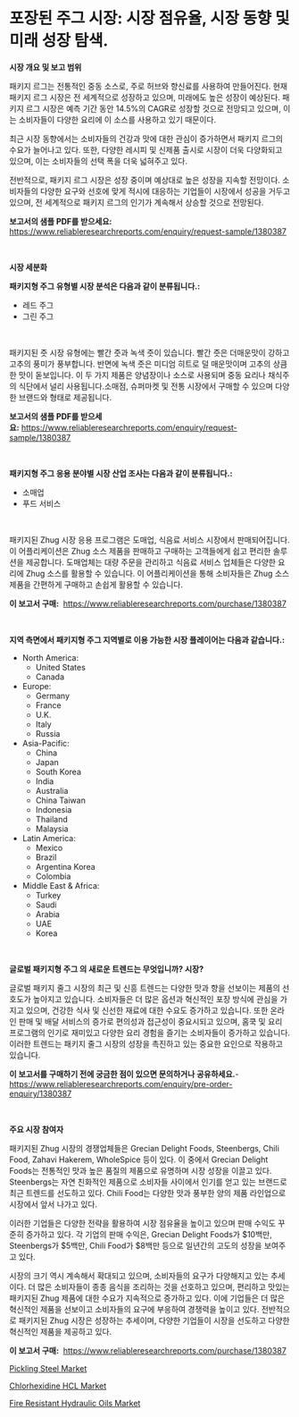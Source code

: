 <p><h1>포장된 주그 시장: 시장 점유율, 시장 동향 및 미래 성장 탐색.</h1></p><p><strong>시장 개요 및 보고 범위</strong></p>
<p><p>패키지 르그는 전통적인 중동 소스로, 주로 허브와 향신료를 사용하여 만들어진다. 현재 패키지 르그 시장은 전 세계적으로 성장하고 있으며, 미래에도 높은 성장이 예상된다. 패키지 르그 시장은 예측 기간 동안 14.5%의 CAGR로 성장할 것으로 전망되고 있으며, 이는 소비자들이 다양한 요리에 이 소스를 사용하고 있기 때문이다. </p><p>최근 시장 동향에서는 소비자들의 건강과 맛에 대한 관심이 증가하면서 패키지 르그의 수요가 늘어나고 있다. 또한, 다양한 레시피 및 신제품 출시로 시장이 더욱 다양화되고 있으며, 이는 소비자들의 선택 폭을 더욱 넓혀주고 있다. </p><p>전반적으로, 패키지 르그 시장은 성장 중이며 예상대로 높은 성장을 지속할 전망이다. 소비자들의 다양한 요구와 선호에 맞게 적시에 대응하는 기업들이 시장에서 성공을 거두고 있으며, 전 세계적으로 패키지 르그의 인기가 계속해서 상승할 것으로 전망된다.</p></p>
<p><strong>보고서의 샘플 PDF를 받으세요:</strong> <a href="https://www.reliableresearchreports.com/enquiry/request-sample/1380387">https://www.reliableresearchreports.com/enquiry/request-sample/1380387</a></p>
<p>&nbsp;</p>
<p><strong>시장 세분화</strong></p>
<p><strong>패키지형 주그 유형별 시장 분석은 다음과 같이 분류됩니다.:</strong></p>
<p><ul><li>레드 주그</li><li>그린 주그</li></ul></p>
<p>&nbsp;</p>
<p><p>패키지된 줏 시장 유형에는 빨간 줏과 녹색 줏이 있습니다. 빨간 줏은 더매운맛이 강하고 고추의 풍미가 풍부합니다. 반면에 녹색 줏은 미디엄 히트로 덜 매운맛이며 고추의 상큼한 맛이 돋보입니다. 이 두 가지 제품은 양념장이나 소스로 사용되며 중동 요리나 채식주의 식단에서 널리 사용됩니다.소매점, 슈퍼마켓 및 전통 시장에서 구매할 수 있으며 다양한 브랜드와 형태로 제공됩니다.</p></p>
<p><strong>보고서의 샘플 PDF를 받으세요:</strong>&nbsp;<a href="https://www.reliableresearchreports.com/enquiry/request-sample/1380387">https://www.reliableresearchreports.com/enquiry/request-sample/1380387</a></p>
<p>&nbsp;</p>
<p><strong> 패키지형 주그 응용 분야별 시장 산업 조사는 다음과 같이 분류됩니다.:</strong></p>
<p><ul><li>소매업</li><li>푸드 서비스</li></ul></p>
<p>&nbsp;</p>
<p><p>패키지된 Zhug 시장 응용 프로그램은 도매업, 식음료 서비스 시장에서 판매되어집니다. 이 어플리케이션은 Zhug 소스 제품을 판매하고 구매하는 고객들에게 쉽고 편리한 솔루션을 제공합니다. 도매업체는 대량 주문을 관리하고 식음료 서비스 업체들은 다양한 요리에 Zhug 소스를 활용할 수 있습니다. 이 어플리케이션을 통해 소비자들은 Zhug 소스 제품을 간편하게 구매하고 손쉽게 활용할 수 있습니다.</p></p>
<p><strong>이 보고서 구매:</strong>&nbsp; <a href="https://www.reliableresearchreports.com/purchase/1380387">https://www.reliableresearchreports.com/purchase/1380387</a></p>
<p>&nbsp;</p>
<p><strong>지역 측면에서 패키지형 주그 지역별로 이용 가능한 시장 플레이어는 다음과 같습니다.:</strong></p>
<p><ul>
    <li>
        North America:
        <ul>
            <li>United States</li>
            <li>Canada</li>
        </ul>
    </li>
    <li>
        Europe:
        <ul>
            <li>Germany</li>
            <li>France</li>
            <li>U.K.</li>
            <li>Italy</li>
            <li>Russia</li>
        </ul>
    </li>
    <li>
        Asia-Pacific:
        <ul>
            <li>China</li>
            <li>Japan</li>
            <li>South Korea</li>
            <li>India</li>
            <li>Australia</li>
            <li>China Taiwan</li>
            <li>Indonesia</li>
            <li>Thailand</li>
            <li>Malaysia</li>
        </ul>
    </li>
    <li>
        Latin America:
        <ul>
            <li>Mexico</li>
            <li>Brazil</li>
            <li>Argentina Korea</li>
            <li>Colombia</li>
        </ul>
    </li>
    <li>
        Middle East & Africa:
        <ul>
            <li>Turkey</li>
            <li>Saudi</li>
            <li>Arabia</li>
            <li>UAE</li>
            <li>Korea</li>
        </ul>
    </li>
    </ul></p>
<p>&nbsp;</p>
<p><strong>글로벌 패키지형 주그 의 새로운 트렌드는 무엇입니까? 시장?</strong></p>
<p><p>글로벌 패키지 줄그 시장의 최근 및 신흥 트렌드는 다양한 맛과 향을 선보이는 제품의 선호도가 높아지고 있습니다. 소비자들은 더 많은 옵션과 혁신적인 포장 방식에 관심을 가지고 있으며, 건강한 식사 및 신선한 재료에 대한 수요도 증가하고 있습니다. 또한 온라인 판매 및 배달 서비스의 증가로 편의성과 접근성이 중요시되고 있으며, 홈쿡 및 요리 프로그램의 인기로 재미있고 다양한 요리 경험을 즐기는 소비자들이 증가하고 있습니다. 이러한 트렌드는 패키지 줄그 시장의 성장을 촉진하고 있는 중요한 요인으로 작용하고 있습니다.</p></p>
<p><strong>이 보고서를 구매하기 전에 궁금한 점이 있으면 문의하거나 공유하세요.</strong>- <a href="https://www.reliableresearchreports.com/enquiry/pre-order-enquiry/1380387">https://www.reliableresearchreports.com/enquiry/pre-order-enquiry/1380387</a></p>
<p>&nbsp;</p>
<p><strong>주요 시장 참여자</strong></p>
<p><p>패키지된 Zhug 시장의 경쟁업체들은 Grecian Delight Foods, Steenbergs, Chili Food, Zahavi Hakerem, WholeSpice 등이 있다. 이 중에서 Grecian Delight Foods는 전통적인 맛과 높은 품질의 제품으로 유명하며 시장 성장을 이끌고 있다. Steenbergs는 자연 친화적인 제품으로 소비자들 사이에서 인기를 얻고 있는 브랜드로 최근 트렌드를 선도하고 있다. Chili Food는 다양한 맛과 풍부한 양의 제품 라인업으로 시장에서 앞서 나가고 있다.</p><p>이러한 기업들은 다양한 전략을 활용하여 시장 점유율을 높이고 있으며 판매 수익도 꾸준히 증가하고 있다. 각 기업의 판매 수익은, Grecian Delight Foods가 $10백만, Steenbergs가 $5백만, Chili Food가 $8백만 등으로 일년간의 고도의 성장을 보여주고 있다.</p><p>시장의 크기 역시 계속해서 확대되고 있으며, 소비자들의 요구가 다양해지고 있는 추세이다. 더 많은 소비자들이 종종 음식을 조리하는 것을 선호하고 있으며, 편리하고 맛있는 패키지된 Zhug 제품에 대한 수요가 지속적으로 증가하고 있다. 이에 기업들은 더 많은 혁신적인 제품을 선보이고 소비자들의 요구에 부응하여 경쟁력을 높이고 있다. 전반적으로 패키지된 Zhug 시장은 성장하는 추세이며, 다양한 기업들이 시장을 선도하고 다양한 혁신적인 제품을 제공하고 있다.</p></p>
<p><strong>이 보고서 구매:</strong>&nbsp;&nbsp;<a href="https://www.reliableresearchreports.com/purchase/1380387">https://www.reliableresearchreports.com/purchase/1380387</a></p>
<p><p><a href="https://github.com/globismark/Market-Research-Report-List-2/blob/main/pickling-steel-market.md">Pickling Steel Market</a></p><p><a href="https://github.com/bobicer/Market-Research-Report-List-2/blob/main/chlorhexidine-hcl-market.md">Chlorhexidine HCL Market</a></p><p><a href="https://github.com/timeliteaut/Market-Research-Report-List-1/blob/main/fire-resistant-hydraulic-oils-market.md">Fire Resistant Hydraulic Oils Market</a></p></p>

